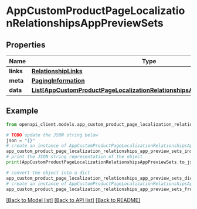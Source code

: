 # AppCustomProductPageLocalizationRelationshipsAppPreviewSets


## Properties

Name | Type | Description | Notes
------------ | ------------- | ------------- | -------------
**links** | [**RelationshipLinks**](RelationshipLinks.md) |  | [optional] 
**meta** | [**PagingInformation**](PagingInformation.md) |  | [optional] 
**data** | [**List[AppCustomProductPageLocalizationRelationshipsAppPreviewSetsDataInner]**](AppCustomProductPageLocalizationRelationshipsAppPreviewSetsDataInner.md) |  | [optional] 

## Example

```python
from openapi_client.models.app_custom_product_page_localization_relationships_app_preview_sets import AppCustomProductPageLocalizationRelationshipsAppPreviewSets

# TODO update the JSON string below
json = "{}"
# create an instance of AppCustomProductPageLocalizationRelationshipsAppPreviewSets from a JSON string
app_custom_product_page_localization_relationships_app_preview_sets_instance = AppCustomProductPageLocalizationRelationshipsAppPreviewSets.from_json(json)
# print the JSON string representation of the object
print(AppCustomProductPageLocalizationRelationshipsAppPreviewSets.to_json())

# convert the object into a dict
app_custom_product_page_localization_relationships_app_preview_sets_dict = app_custom_product_page_localization_relationships_app_preview_sets_instance.to_dict()
# create an instance of AppCustomProductPageLocalizationRelationshipsAppPreviewSets from a dict
app_custom_product_page_localization_relationships_app_preview_sets_from_dict = AppCustomProductPageLocalizationRelationshipsAppPreviewSets.from_dict(app_custom_product_page_localization_relationships_app_preview_sets_dict)
```
[[Back to Model list]](../README.md#documentation-for-models) [[Back to API list]](../README.md#documentation-for-api-endpoints) [[Back to README]](../README.md)


